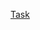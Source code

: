[Task](https://github.com/AlreadyBored/nodejs-assignments/blob/main/assignments/file-manager/assignment.md)
